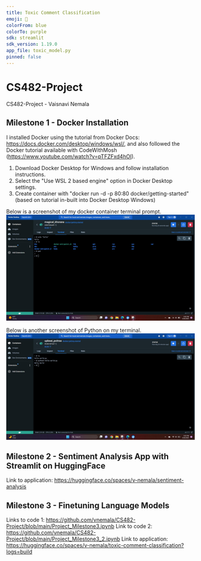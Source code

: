 ```yaml
---
title: Toxic Comment Classification
emoji: 💬
colorFrom: blue
colorTo: purple
sdk: streamlit
sdk_version: 1.19.0
app_file: toxic_model.py
pinned: false
---
```


<!---
---
title: Sentiment Analysis
emoji: 😄
colorFrom: blue
colorTo: pink
sdk: streamlit
sdk_version: 1.17.0
app_file: app.py
pinned: false
---
--->


# CS482-Project
CS482-Project - Vaisnavi Nemala

## Milestone 1 - Docker Installation
I installed Docker using the tutorial from Docker Docs: https://docs.docker.com/desktop/windows/wsl/, and also followed the Docker tutorial available with CodeWithMosh (https://www.youtube.com/watch?v=pTFZFxd4hOI).
1) Download Docker Desktop for Windows and follow installation instructions.
2) Select the "Use WSL 2 based engine" option in Docker Desktop settings.
3) Create container with "docker run -d -p 80:80 docker/getting-started" (based on tutorial in-built into Docker Desktop Windows)

Below is a screenshot of my docker container terminal prompt.
![Terminal](https://github.com/vnemala/CS482-Project/blob/milestone-1/Milestone1_VaisnaviNemala.jpg)

Below is another screenshot of Python on my terminal.
![Image 2](https://github.com/vnemala/CS482-Project/blob/milestone-1/Milestone1_Image2_VaisnaviNemala.jpg)

## Milestone 2 - Sentiment Analysis App with Streamlit on HuggingFace
Link to application: https://huggingface.co/spaces/v-nemala/sentiment-analysis

## Milestone 3 - Finetuning Language Models
Links to code 1: https://github.com/vnemala/CS482-Project/blob/main/Project_Milestone3.ipynb
Link to code 2: https://github.com/vnemala/CS482-Project/blob/main/Project_Milestone3_2.ipynb
Link to application: https://huggingface.co/spaces/v-nemala/toxic-comment-classification?logs=build

